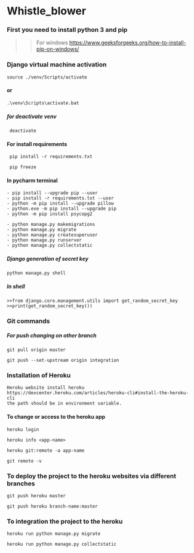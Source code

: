 # Whistle_blower

### First you need to install python 3 and pip 
>> For windows https://www.geeksforgeeks.org/how-to-install-pip-on-windows/

### Django virtual machine activation

``` 
source ./venv/Scripts/activate 
```
#### or 
``` 
.\venv\Scripts\activate.bat 
```

##### for deactivate venv
```
 deactivate
 ```

#### For install requirements 
```
 pip install -r requirements.txt 
 ```
```
 pip freeze
 ```

#### In pycharm terminal
```
- pip install --upgrade pip --user 
- pip install -r requirements.txt --user 
- python -m pip install --upgrade pillow 
- python.exe -m pip install --upgrade pip
- python -m pip install psycopg2 

- python manage.py makemigrations
- python manage.py migrate
- python manage.py createsuperuser
- python manage.py runserver
- python manage.py collectstatic
```
##### Django generation of secret key
```
python manage.py shell
```

##### In shell
```
>>from django.core.management.utils import get_random_secret_key                       
>>print(get_random_secret_key()) 
```

### Git commands 

##### For push changing on other branch
``` 
git pull origin master 
```

``` 
git push --set-upstream origin integration
```


### Installation of Heroku
```
Heroku website install heroku 
https://devcenter.heroku.com/articles/heroku-cli#install-the-heroku-cli  
the path should be in environment variable.
```

#### To change or access to the heroku app

```
heroku login
```

```
heroku info <app-name>
```

```
heroku git:remote -a app-name
```

```
git remote -v
```

### To deploy the project to the heroku websites via different branches

```
git push heroku master
```
```
git push heroku branch-name:master    
```
### To integration the project to the heroku 
```
heroku run python manage.py migrate
```
```
heroku run python manage.py collectstatic
```